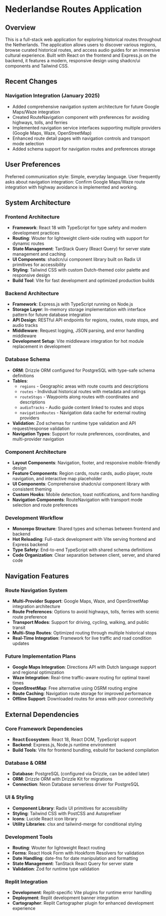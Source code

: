 # Nederlandse Routes Application

## Overview

This is a full-stack web application for exploring historical routes throughout the Netherlands. The application allows users to discover various regions, browse curated historical routes, and access audio guides for an immersive cultural experience. Built with React on the frontend and Express.js on the backend, it features a modern, responsive design using shadcn/ui components and Tailwind CSS.

## Recent Changes

### Navigation Integration (January 2025)
- Added comprehensive navigation system architecture for future Google Maps/Waze integration
- Created RouteNavigation component with preferences for avoiding highways, tolls, and ferries  
- Implemented navigation service interfaces supporting multiple providers (Google Maps, Waze, OpenStreetMap)
- Enhanced route detail pages with navigation controls and transport mode selection
- Added schema support for navigation routes and preferences storage

## User Preferences

Preferred communication style: Simple, everyday language.
User frequently asks about navigation integration: Confirm Google Maps/Waze route integration with highway avoidance is implemented and working.

## System Architecture

### Frontend Architecture
- **Framework**: React 18 with TypeScript for type safety and modern development practices
- **Routing**: Wouter for lightweight client-side routing with support for dynamic routes
- **State Management**: TanStack Query (React Query) for server state management and caching
- **UI Components**: shadcn/ui component library built on Radix UI primitives for accessibility
- **Styling**: Tailwind CSS with custom Dutch-themed color palette and responsive design
- **Build Tool**: Vite for fast development and optimized production builds

### Backend Architecture  
- **Framework**: Express.js with TypeScript running on Node.js
- **Storage Layer**: In-memory storage implementation with interface pattern for future database integration
- **API Design**: RESTful API endpoints for regions, routes, route stops, and audio tracks
- **Middleware**: Request logging, JSON parsing, and error handling middleware
- **Development Setup**: Vite middleware integration for hot module replacement in development

### Database Schema
- **ORM**: Drizzle ORM configured for PostgreSQL with type-safe schema definitions
- **Tables**: 
  - `regions` - Geographic areas with route counts and descriptions
  - `routes` - Individual historical routes with metadata and ratings
  - `routeStops` - Waypoints along routes with coordinates and descriptions  
  - `audioTracks` - Audio guide content linked to routes and stops
  - `navigationRoutes` - Navigation data cache for external routing providers
- **Validation**: Zod schemas for runtime type validation and API request/response validation
- **Navigation Types**: Support for route preferences, coordinates, and multi-provider navigation

### Component Architecture
- **Layout Components**: Navigation, footer, and responsive mobile-friendly design
- **Feature Components**: Region cards, route cards, audio player, route navigation, and interactive map placeholder
- **UI Components**: Comprehensive shadcn/ui component library with consistent theming
- **Custom Hooks**: Mobile detection, toast notifications, and form handling
- **Navigation Components**: RouteNavigation with transport mode selection and route preferences

### Development Workflow
- **Monorepo Structure**: Shared types and schemas between frontend and backend
- **Hot Reloading**: Full-stack development with Vite serving frontend and Express backend
- **Type Safety**: End-to-end TypeScript with shared schema definitions
- **Code Organization**: Clear separation between client, server, and shared code

## Navigation Features

### Route Navigation System
- **Multi-Provider Support**: Google Maps, Waze, and OpenStreetMap integration architecture
- **Route Preferences**: Options to avoid highways, tolls, ferries with scenic route preference
- **Transport Modes**: Support for driving, cycling, walking, and public transit
- **Multi-Stop Routes**: Optimized routing through multiple historical stops
- **Real-Time Integration**: Framework for live traffic and road condition updates

### Future Implementation Plans
- **Google Maps Integration**: Directions API with Dutch language support and regional optimization
- **Waze Integration**: Real-time traffic-aware routing for optimal travel times
- **OpenStreetMap**: Free alternative using OSRM routing engine
- **Route Caching**: Navigation route storage for improved performance
- **Offline Support**: Downloaded routes for areas with poor connectivity

## External Dependencies

### Core Framework Dependencies
- **React Ecosystem**: React 18, React DOM, TypeScript support
- **Backend**: Express.js, Node.js runtime environment
- **Build Tools**: Vite for frontend bundling, esbuild for backend compilation

### Database & ORM
- **Database**: PostgreSQL (configured via Drizzle, can be added later)
- **ORM**: Drizzle ORM with Drizzle Kit for migrations
- **Connection**: Neon Database serverless driver for PostgreSQL

### UI & Styling
- **Component Library**: Radix UI primitives for accessibility
- **Styling**: Tailwind CSS with PostCSS and Autoprefixer
- **Icons**: Lucide React icon library
- **Utility Libraries**: clsx and tailwind-merge for conditional styling

### Development Tools
- **Routing**: Wouter for lightweight React routing
- **Forms**: React Hook Form with Hookform Resolvers for validation
- **Date Handling**: date-fns for date manipulation and formatting
- **State Management**: TanStack React Query for server state
- **Validation**: Zod for runtime type validation

### Replit Integration
- **Development**: Replit-specific Vite plugins for runtime error handling
- **Deployment**: Replit development banner integration
- **Cartographer**: Replit Cartographer plugin for enhanced development experience
